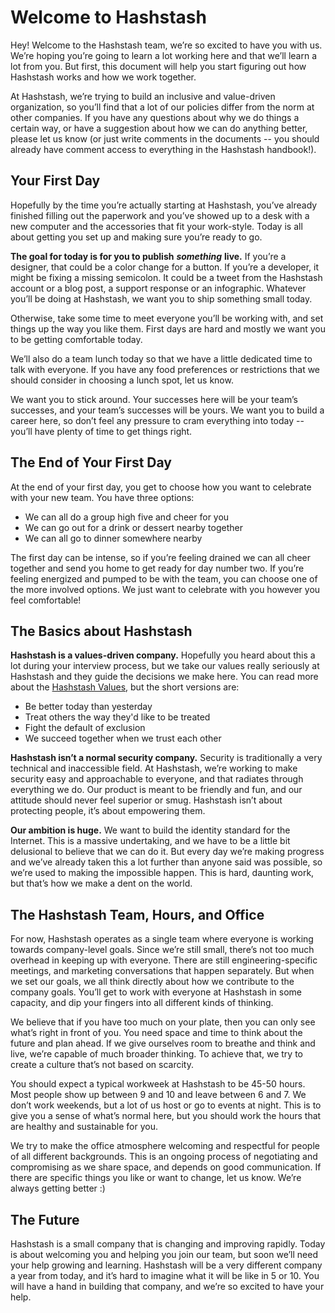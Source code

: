 # Welcome to Hashstash

Hey! Welcome to the Hashstash team, we’re so excited to have you with us. We’re hoping you’re going to learn a lot working here and that we’ll learn a lot from you. But first, this document will help you start figuring out how Hashstash works and how we work together.

At Hashstash, we’re trying to build an inclusive and value-driven organization, so you’ll find that a lot of our policies differ from the norm at other companies. If you have any questions about why we do things a certain way, or have a suggestion about how we can do anything better, please let us know \(or just write comments in the documents -- you should already have comment access to everything in the Hashstash handbook!\).

## Your First Day

Hopefully by the time you’re actually starting at Hashstash, you’ve already finished filling out the paperwork and you’ve showed up to a desk with a new computer and the accessories that fit your work-style. Today is all about getting you set up and making sure you’re ready to go.

**The goal for today is for you to publish** _**something**_ **live.** If you’re a designer, that could be a color change for a button. If you’re a developer, it might be fixing a missing semicolon. It could be a tweet from the Hashstash account or a blog post, a support response or an infographic. Whatever you’ll be doing at Hashstash, we want you to ship something small today.

Otherwise, take some time to meet everyone you’ll be working with, and set things up the way you like them. First days are hard and mostly we want you to be getting comfortable today.

We’ll also do a team lunch today so that we have a little dedicated time to talk with everyone. If you have any food preferences or restrictions that we should consider in choosing a lunch spot, let us know.

We want you to stick around. Your successes here will be your team’s successes, and your team’s successes will be yours. We want you to build a career here, so don’t feel any pressure to cram everything into today -- you’ll have plenty of time to get things right.

## The End of Your First Day

At the end of your first day, you get to choose how you want to celebrate with your new team. You have three options:

* We can all do a group high five and cheer for you
* We can go out for a drink or dessert nearby together
* We can all go to dinner somewhere nearby

The first day can be intense, so if you’re feeling drained we can all cheer together and send you home to get ready for day number two. If you’re feeling energized and pumped to be with the team, you can choose one of the more involved options. We just want to celebrate with you however you feel comfortable!

## The Basics about Hashstash

**Hashstash is a values-driven company.** Hopefully you heard about this a lot during your interview process, but we take our values really seriously at Hashstash and they guide the decisions we make here. You can read more about the [Hashstash Values](https://github.com/clef/handbook/blob/master/Values.md), but the short versions are:

* Be better today than yesterday
* Treat others the way they'd like to be treated
* Fight the default of exclusion
* We succeed together when we trust each other

**Hashstash isn’t a normal security company.** Security is traditionally a very technical and inaccessible field. At Hashstash, we’re working to make security easy and approachable to everyone, and that radiates through everything we do. Our product is meant to be friendly and fun, and our attitude should never feel superior or smug. Hashstash isn’t about protecting people, it’s about empowering them.

**Our ambition is huge.** We want to build the identity standard for the Internet. This is a massive undertaking, and we have to be a little bit delusional to believe that we can do it. But every day we’re making progress and we’ve already taken this a lot further than anyone said was possible, so we’re used to making the impossible happen. This is hard, daunting work, but that’s how we make a dent on the world.

## The Hashstash Team, Hours, and Office

For now, Hashstash operates as a single team where everyone is working towards company-level goals. Since we’re still small, there’s not too much overhead in keeping up with everyone. There are still engineering-specific meetings, and marketing conversations that happen separately. But when we set our goals, we all think directly about how we contribute to the company goals. You’ll get to work with everyone at Hashstash in some capacity, and dip your fingers into all different kinds of thinking.

We believe that if you have too much on your plate, then you can only see what’s right in front of you. You need space and time to think about the future and plan ahead. If we give ourselves room to breathe and think and live, we’re capable of much broader thinking. To achieve that, we try to create a culture that’s not based on scarcity.

You should expect a typical workweek at Hashstash to be 45-50 hours. Most people show up between 9 and 10 and leave between 6 and 7. We don’t work weekends, but a lot of us host or go to events at night. This is to give you a sense of what’s normal here, but you should work the hours that are healthy and sustainable for you.

We try to make the office atmosphere welcoming and respectful for people of all different backgrounds. This is an ongoing process of negotiating and compromising as we share space, and depends on good communication. If there are specific things you like or want to change, let us know. We’re always getting better :\)

## The Future

Hashstash is a small company that is changing and improving rapidly. Today is about welcoming you and helping you join our team, but soon we’ll need your help growing and learning. Hashstash will be a very different company a year from today, and it’s hard to imagine what it will be like in 5 or 10. You will have a hand in building that company, and we’re so excited to have your help.

